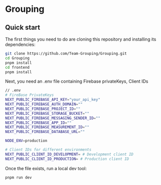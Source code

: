 # Grouping

## Quick start

The first things you need to do are cloning this repository and installing its dependencies:

```sh
git clone https://github.com/Team-Grouping/Grouping.git
cd Grouping
pnpm install
cd frontend
pnpm install
```

Next, you need an .env file containing Firebase privateKeys, Client IDs

```sh
// .env
# FireBase PrivateKeys
NEXT_PUBLIC_FIREBASE_API_KEY="your_api_key"
NEXT_PUBLIC_FIREBASE_AUTH_DOMAIN=""
NEXT_PUBLIC_FIREBASE_PROJECT_ID=""
NEXT_PUBLIC_FIREBASE_STORAGE_BUCKET=""
NEXT_PUBLIC_FIREBASE_MESSAGING_SENDER_ID=""
NEXT_PUBLIC_FIREBASE_APP_ID=""
NEXT_PUBLIC_FIREBASE_MEASUREMENT_ID=""
NEXT_PUBLIC_FIREBASE_DATABASE_URL=""

NODE_ENV=production

# Client IDs for different environments
NEXT_PUBLIC_CLIENT_ID_DEVELOPMENT= # Development client ID
NEXT_PUBLIC_CLIENT_ID_PRODUCTION= # Production client ID
```

Once the file exists, run a local dev tool:

```sh
pnpm run dev
```
